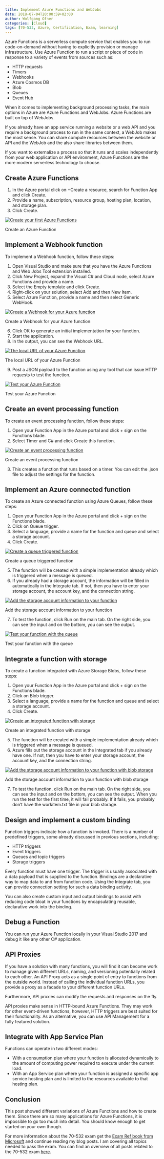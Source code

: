 ```yaml
---
title: Implement Azure Functions and WebJobs
date: 2018-07-04T20:00:59+02:00
author: Wolfgang Ofner
categories: [Cloud]
tags: [70-532, Azure, Certification, Exam, learning]
---
```

Azure Functions is a serverless compute service that enables you to run code-on-demand without having to explicitly provision or manage infrastructure. Use Azure Function to run a script or piece of code in response to a variety of events from sources such as:

  * HTTP requests
  * Timers
  * Webhooks
  * Azure Cosmos DB
  * Blob
  * Queues
  * Event Hub

When it comes to implementing background processing tasks, the main options in Azure are Azure Functions and WebJobs. Azure Functions are built on top of WebJobs.

If you already have an app service running a website or a web API and you require a background process to run in the same context, a WebJob makes the most sense. You can share compute resources between the website or API and the WebJob and the also share libraries between them.

If you want to externalize a process so that it runs and scales independently from your web application or API environment, Azure Functions are the more modern serverless technology to choose.

## Create Azure Functions

  1. In the Azure portal click on +Create a resource, search for Function App and click Create.
  2. Provide a name, subscription, resource group, hosting plan, location, and storage plan.
  3. Click Create.

<div class="col-12 col-sm-10 aligncenter">
  <a href="/assets/img/posts/2018/07/Create-an-Azure-Function.jpg"><img loading="lazy" src="/assets/img/posts/2018/07/Create-an-Azure-Function.jpg" alt="Create your first Azure Functions" /></a>
  
  <p>
    Create an Azure Function
  </p>
</div>

## Implement a Webhook function

To implement a Webhook function, follow these steps:

  1. Open Visual Studio and make sure that you have the Azure Functions and Web Jobs Tool extension installed.
  2. Click New Project, expand the Visual C# and Cloud node, select Azure Functions and provide a name.
  3. Select the Empty template and click Create.
  4. Right-click on your solution, select Add and then New Item.
  5. Select Azure Function, provide a name and then select Generic WebHook.

<div class="col-12 col-sm-10 aligncenter">
  <a href="/assets/img/posts/2018/07/Create-a-Webhook-for-your-Azure-function.jpg"><img loading="lazy" src="/assets/img/posts/2018/07/Create-a-Webhook-for-your-Azure-function.jpg" alt="Create a Webhook for your Azure function" /></a>
  
  <p>
    Create a Webhook for your Azure function
  </p>
</div>

<ol start="6">
  <li>
    Click OK to generate an initial implementation for your function.
  </li>
  <li>
    Start the application.
  </li>
  <li>
    In the output, you can see the Webhook URL.
  </li>
</ol>

<div class="col-12 col-sm-10 aligncenter">
  <a href="/assets/img/posts/2018/07/The-local-URL-of-your-Azure-Function.jpg"><img loading="lazy" src="/assets/img/posts/2018/07/The-local-URL-of-your-Azure-Function.jpg" alt="The local URL of your Azure Function" /></a>
  
  <p>
    The local URL of your Azure Function
  </p>
</div>

<ol start="9">
  <li>
    Post a JSON payload to the function using any tool that can issue HTTP requests to test the function.
  </li>
</ol>

<div class="col-12 col-sm-10 aligncenter">
  <a href="/assets/img/posts/2018/07/Test-your-Azure-Function.jpg"><img loading="lazy" src="/assets/img/posts/2018/07/Test-your-Azure-Function.jpg" alt="Test your Azure Function" /></a>
  
  <p>
    Test your Azure Function
  </p>
</div>

## Create an event processing function

To create an event processing function, follow these steps:

  1. Open your Function App in the Azure portal and click + sign on the Functions blade.
  2. Select Timer and C# and click Create this function.

<div class="col-12 col-sm-10 aligncenter">
  <a href="/assets/img/posts/2018/07/Create-an-event-processing-funciton.jpg"><img loading="lazy" src="/assets/img/posts/2018/07/Create-an-event-processing-funciton.jpg" alt="Create an event processing function" /></a>
  
  <p>
    Create an event processing function
  </p>
</div>

<ol start="3">
  <li>
    This creates a function that runs based on a timer. You can edit the .json file to adjust the settings for the function.
  </li>
</ol>

## Implement an Azure connected function

To create an Azure connected function using Azure Queues, follow these steps:

  1. Open your Function App in the Azure portal and click + sign on the Functions blade.
  2. Click on Queue trigger.
  3. Select a language, provide a name for the function and queue and select a storage account.
  4. Click Create.

<div class="col-12 col-sm-10 aligncenter">
  <a href="/assets/img/posts/2018/07/Create-a-queue-triggered-function.jpg"><img loading="lazy" src="/assets/img/posts/2018/07/Create-a-queue-triggered-function.jpg" alt="Create a queue triggered function" /></a>
  
  <p>
    Create a queue triggered function
  </p>
</div>

<ol start="5">
  <li>
    The function will be created with a simple implementation already which is triggered when a message is queued.
  </li>
  <li>
    If you already had a storage account, the information will be filled in automatically in the Integrate tab. If not, then you have to enter your storage account, the account key, and the connection string.
  </li>
</ol>

<div class="col-12 col-sm-10 aligncenter">
  <a href="/assets/img/posts/2018/07/Add-the-storage-account-information-to-your-function.jpg"><img loading="lazy" src="/assets/img/posts/2018/07/Add-the-storage-account-information-to-your-function.jpg" alt="Add the storage account information to your function" /></a>
  
  <p>
    Add the storage account information to your function
  </p>
</div>

<ol start="7">
  <li>
    To test the function, click Run on the main tab. On the right side, you can see the input and on the bottom, you can see the output.
  </li>
</ol>

<div class="col-12 col-sm-10 aligncenter">
  <a href="/assets/img/posts/2018/07/Test-your-function-with-the-queue.jpg"><img loading="lazy" src="/assets/img/posts/2018/07/Test-your-function-with-the-queue.jpg" alt="Test your function with the queue" /></a>
  
  <p>
    Test your function with the queue
  </p>
</div>

## Integrate a function with storage

To create a function integrated with Azure Storage Blobs, follow these steps:

  1. Open your Function App in the Azure portal and click + sign on the Functions blade.
  2. Click on Blob trigger.
  3. Select a language, provide a name for the function and queue and select a storage account.
  4. Click Create.

<div class="col-12 col-sm-10 aligncenter">
  <a href="/assets/img/posts/2018/07/Create-an-integrated-function-with-storage.jpg"><img loading="lazy" src="/assets/img/posts/2018/07/Create-an-integrated-function-with-storage.jpg" alt="Create an integrated function with storage" /></a>
  
  <p>
    Create an integrated function with storage
  </p>
</div>

<ol start="5">
  <li>
    The function will be created with a simple implementation already which is triggered when a message is queued.
  </li>
  <li>
    Azure fills out the storage account in the Integrated tab if you already have one. If not, then you have to enter your storage account, the account key, and the connection string.
  </li>
</ol>

<div class="col-12 col-sm-10 aligncenter">
  <a href="/assets/img/posts/2018/07/Add-the-storage-account-information-to-your-function-with-blob-storage.jpg"><img loading="lazy" src="/assets/img/posts/2018/07/Add-the-storage-account-information-to-your-function-with-blob-storage.jpg" alt="Add the storage account information to your function with blob storage" /></a>
  
  <p>
    Add the storage account information to your function with blob storage
  </p>
</div>

<ol start="7">
  <li>
    To test the function, click Run on the main tab. On the right side, you can see the input and on the bottom, you can see the output. When you run the test for the first time, it will fail probably. If it fails, you probably don&#8217;t have the workitem.txt file in your blob storage.
  </li>
</ol>

## Design and implement a custom binding

Function triggers indicate how a function is invoked. There is a number of predefined triggers, some already discussed in previous sections, including:

  * HTTP triggers
  * Event triggers
  * Queues and topic triggers
  * Storage triggers

Every function must have one trigger. The trigger is usually associated with a data payload that is supplied to the function. Bindings are a declarative way to map data to and from function code. Using the Integrate tab, you can provide connection setting for such a data binding activity.

You can also create custom input and output bindings to assist with reducing code bloat in your functions by encapsulating reusable, declarative work into the binding.

## Debug a Function

You can run your Azure Function locally in your Visual Studio 2017 and debug it like any other C# application.

## API Proxies

If you have a solution with many functions, you will find it can become work to manage given different URLs, naming, and versioning potentially related to each other. An API Proxy acts as a single point of entry to functions from the outside world. Instead of calling the individual function URLs, you provide a proxy as a facade to your different function URLs.

Furthermore, API proxies can modify the requests and responses on the fly.

API proxies make sense in HTTP-bound Azure Functions. They may work for other event-driven functions, however, HTTP triggers are best suited for their functionality. As an alternative, you can use API Management for a fully featured solution.

## Integrate with App Service Plan

Functions can operate in two different modes:

  * With a consumption plan where your function is allocated dynamically to the amount of computing power required to execute under the current load.
  * With an App Service plan where your function is assigned a specific app service hosting plan and is limited to the resources available to that hosting plan.

## Conclusion

This post showed different variations of Azure Functions and how to create them. Since there are so many applications for Azure Functions, it is impossible to go too much into detail. You should know enough to get started on your own though.

For more information about the 70-532 exam get the <a href="http://amzn.to/2EWNWMF" target="_blank" rel="noopener">Exam Ref book from Microsoft</a> and continue reading my blog posts. I am covering all topics needed to pass the exam. You can find an overview of all posts related to the 70-532 exam <a href="/prepared-for-the-70-532-exam/" target="_blank" rel="noopener">here</a>.